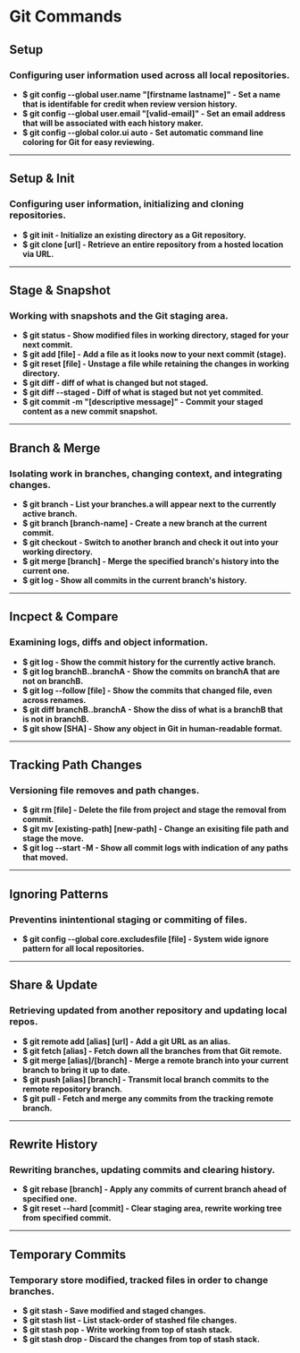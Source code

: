 # **Git Commands**

## **Setup**

### **Configuring user information used across all local repositories.**

-   **$ git config --global user.name "[firstname lastname]" - Set a name that is identifable for credit when review version history.**
-   **$ git config --global user.email "[valid-email]" - Set an email address that will be associated with each history maker.**
-   **$ git config --global color.ui auto - Set automatic command line coloring for Git for easy reviewing.**

---

## **Setup & Init**

### **Configuring user information, initializing and cloning repositories.**

-   **$ git init - Initialize an existing directory as a Git repository.**
-   **$ git clone [url] - Retrieve an entire repository from a hosted location via URL.**

---

## **Stage & Snapshot**

### **Working with snapshots and the Git staging area.**

-   **$ git status - Show modified files in working directory, staged for your next commit.**
-   **$ git add [file] - Add a file as it looks now to your next commit (stage).**
-   **$ git reset [file] - Unstage a file while retaining the changes in working directory.**
-   **$ git diff - diff of what is changed but not staged.**
-   **$ git diff --staged - Diff of what is staged but not yet commited.**
-   **$ git commit -m "[descriptive message]" - Commit your staged content as a new commit snapshot.**

---

## **Branch & Merge**

### **Isolating work in branches, changing context, and integrating changes.**

-   **$ git branch - List your branches.a will appear next to the currently active branch.**
-   **$ git branch [branch-name] - Create a new branch at the current commit.**
-   **$ git checkout - Switch to another branch and check it out into your working directory.**
-   **$ git merge [branch] - Merge the specified branch's history into the current one.**
-   **$ git log - Show all commits in the current branch's history.**

---

## **Incpect & Compare**

### **Examining logs, diffs and object information.**

-   **$ git log - Show the commit history for the currently active branch.**
-   **$ git log branchB..branchA - Show the commits on branchA that are not on branchB.**
-   **$ git log --follow [file] - Show the commits that changed file, even across renames.**
-   **$ git diff branchB..branchA - Show the diss of what is a branchB that is not in branchB.**
-   **$ git show [SHA] - Show any object in Git in human-readable format.**

---

## **Tracking Path Changes**

### **Versioning file removes and path changes.**

-   **$ git rm [file] - Delete the file from project and stage the removal from commit.**
-   **$ git mv [existing-path] [new-path] - Change an exisiting file path and stage the move.**
-   **$ git log --start -M - Show all commit logs with indication of any paths that moved.**

---

## **Ignoring Patterns**

### **Preventins inintentional staging or commiting of files.**

-   **$ git config --global core.excludesfile [file] - System wide ignore pattern for all local repositories.**

---

## **Share & Update**

### **Retrieving updated from another repository and updating local repos.**

-   **$ git remote add [alias] [url] - Add a git URL as an alias.**
-   **$ git fetch [alias] - Fetch down all the branches from that Git remote.**
-   **$ git merge [alias]/[branch] - Merge a remote branch into your current branch to bring it up to date.**
-   **$ git push [alias] [branch] - Transmit local branch commits to the remote repository branch.**
-   **$ git pull - Fetch and merge any commits from the tracking remote branch.**

---

## **Rewrite History**

### **Rewriting branches, updating commits and clearing history.**

-   **$ git rebase [branch] - Apply any commits of current branch ahead of specified one.**
-   **$ git reset --hard [commit] - Clear staging area, rewrite working tree from specified commit.**

---

## **Temporary Commits**

### **Temporary store modified, tracked files in order to change branches.**

-   **$ git stash - Save modified and staged changes.**
-   **$ git stash list - List stack-order of stashed file changes.**
-   **$ git stash pop - Write working from top of stash stack.**
-   **$ git stash drop - Discard the changes from top of stash stack.**
